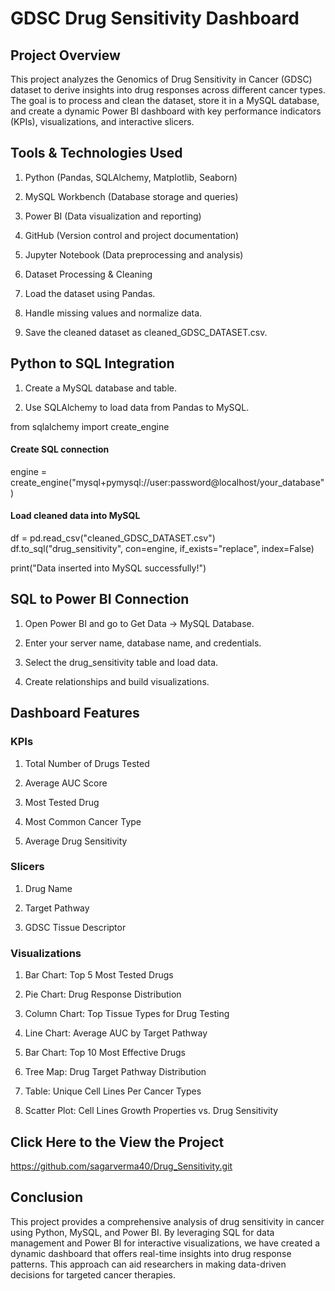 # GDSC Drug Sensitivity Dashboard

## Project Overview

This project analyzes the Genomics of Drug Sensitivity in Cancer (GDSC) dataset to derive insights into drug responses across different cancer types. The goal is to process and clean the dataset, store it in a MySQL database, and create a dynamic Power BI dashboard with key performance indicators (KPIs), visualizations, and interactive slicers.

## Tools & Technologies Used

1. Python (Pandas, SQLAlchemy, Matplotlib, Seaborn)

2. MySQL Workbench (Database storage and queries)

3. Power BI (Data visualization and reporting)

4. GitHub (Version control and project documentation)

5. Jupyter Notebook (Data preprocessing and analysis)

6. Dataset Processing & Cleaning

7. Load the dataset using Pandas.

8. Handle missing values and normalize data.

9. Save the cleaned dataset as cleaned_GDSC_DATASET.csv.

## Python to SQL Integration

1. Create a MySQL database and table.

2. Use SQLAlchemy to load data from Pandas to MySQL.

from sqlalchemy import create_engine

#### Create SQL connection
engine = create_engine("mysql+pymysql://user:password@localhost/your_database")

#### Load cleaned data into MySQL
df = pd.read_csv("cleaned_GDSC_DATASET.csv")
df.to_sql("drug_sensitivity", con=engine, if_exists="replace", index=False)

print("Data inserted into MySQL successfully!")

## SQL to Power BI Connection

1. Open Power BI and go to Get Data → MySQL Database.

2. Enter your server name, database name, and credentials.

3. Select the drug_sensitivity table and load data.

4. Create relationships and build visualizations.

## Dashboard Features

### KPIs

1. Total Number of Drugs Tested

2. Average AUC Score

3. Most Tested Drug

4. Most Common Cancer Type

5. Average Drug Sensitivity

### Slicers

1. Drug Name

2. Target Pathway

3. GDSC Tissue Descriptor

### Visualizations

1. Bar Chart: Top 5 Most Tested Drugs

2. Pie Chart: Drug Response Distribution

3. Column Chart: Top Tissue Types for Drug Testing

4. Line Chart: Average AUC by Target Pathway

5. Bar Chart: Top 10 Most Effective Drugs

6. Tree Map: Drug Target Pathway Distribution

7. Table: Unique Cell Lines Per Cancer Types

8. Scatter Plot: Cell Lines Growth Properties vs. Drug Sensitivity

## Click Here to the View the Project 
https://github.com/sagarverma40/Drug_Sensitivity.git

## Conclusion

This project provides a comprehensive analysis of drug sensitivity in cancer using Python, MySQL, and Power BI. By leveraging SQL for data management and Power BI for interactive visualizations, we have created a dynamic dashboard that offers real-time insights into drug response patterns. This approach can aid researchers in making data-driven decisions for targeted cancer therapies.

